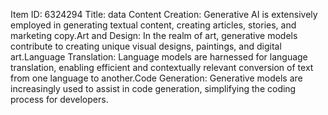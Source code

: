 Item ID: 6324294
Title: data
Content Creation: Generative AI is extensively employed in generating textual content, creating articles, stories, and marketing copy.Art and Design: In the realm of art, generative models contribute to creating unique visual designs, paintings, and digital art.Language Translation: Language models are harnessed for language translation, enabling efficient and contextually relevant conversion of text from one language to another.Code Generation: Generative models are increasingly used to assist in code generation, simplifying the coding process for developers.

